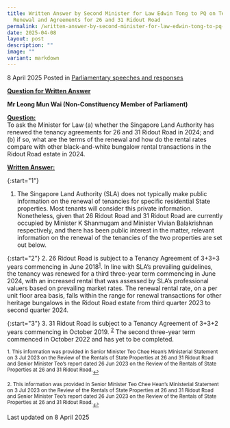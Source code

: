 ```yaml
---
title: Written Answer by Second Minister for Law Edwin Tong to PQ on Tenancy
  Renewal and Agreements for 26 and 31 Ridout Road
permalink: /written-answer-by-second-minister-for-law-edwin-tong-to-pq-on-26-and-31-ridout-road-tenancy-renewal-and-agreements/
date: 2025-04-08
layout: post
description: ""
image: ""
variant: markdown
---
```

8 April 2025 Posted in [Parliamentary speeches and responses](/news/parliamentary-speeches) 

<b><u>Question for Written Answer</u></b>

<b>**Mr Leong Mun Wai (Non-Constituency Member of Parliament)**</b>

<b><u>Question:</u></b>
<br> To ask the Minister for Law (a) whether the Singapore Land Authority has renewed the tenancy agreements for 26 and 31 Ridout Road in 2024; and (b) if so, what are the terms of the renewal and how do the rental rates compare with other black-and-white bungalow rental transactions in the Ridout Road estate in 2024.

<b><u>Written Answer:</u></b>

{:start="1"}
1.	The Singapore Land Authority (SLA) does not typically make public information on the renewal of tenancies for specific residential State properties. Most tenants will consider this private information. Nonetheless, given that 26 Ridout Road and 31 Ridout Road are currently occupied by Minister K Shanmugam and Minister Vivian Balakrishnan respectively, and there has been public interest in the matter, relevant information on the renewal of the tenancies of the two properties are set out below.

{:start="2"}
2.	26 Ridout Road is subject to a Tenancy Agreement of 3+3+3 years commencing in June 2018<sup><a href="#fn1" id="ref1">1</a></sup>. In line with SLA’s prevailing guidelines, the tenancy was renewed for a third three-year term commencing in June 2024, with an increased rental that was assessed by SLA’s professional valuers based on prevailing market rates. The renewal rental rate, on a per unit floor area basis, falls within the range for renewal transactions for other heritage bungalows in the Ridout Road estate from third quarter 2023 to second quarter 2024.

{:start="3"}
3.	31 Ridout Road is subject to a Tenancy Agreement of 3+3+2 years commencing in October 2019. <sup><a href="#fn2" id="ref2">2</a></sup> The second three-year term commenced in October 2022 and has yet to be completed.

<p></p><p><sup id="fn1">1.&nbsp;This information was provided in Senior Minister Teo Chee Hean’s Ministerial Statement on 3 Jul 2023 on the Review of the Rentals of State Properties at 26 and 31 Ridout Road and Senior Minister Teo’s report dated 26 Jun 2023 on the Review of the Rentals of State Properties at 26 and 31 Ridout Road.</sup><a href="#ref1" title="Jump back to footnote 1 in the text." style="font-size: 12px">↩</a></p>

<p><sup id="fn2">2.&nbsp;This information was provided in Senior Minister Teo Chee Hean’s Ministerial Statement on 3 Jul 2023 on the Review of the Rentals of State Properties at 26 and 31 Ridout Road and Senior Minister Teo’s report dated 26 Jun 2023 on the Review of the Rentals of State Properties at 26 and 31 Ridout Road.</sup><a href="#ref2" title="Jump back to footnote 2 in the text." style="font-size: 12px">↩</a></p>

<p></p><p></p><p class="right-side-updated">Last updated on 8 April 2025</p>